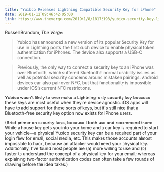```yaml
---
title: "Yuibco Releases Lightning Compatible Security Key for iPhone"
date: 2019-01-12T09:46:42-05:00
link: https://www.theverge.com/2019/1/8/18172193/yubico-security-key-lightning-connection-iphone-2fa-ces-2019 
---
```


Russell Brandom, *The Verge*: 

> Yubico has announced a new version of its popular Security Key for use in Lightning ports, the first such device to enable physical token authentication for iPhones. The device also supports a USB-C connection.

> Previously, the only way to connect a security key to an iPhone was over Bluetooth, which suffered Bluetooth’s normal usability issues as well as potential security concerns around mistaken pairings. Android devices can also pair over NFC, but that functionality is impossible under iOS’s current NFC restrictions.



Yubico wasn't likely to ever make a Lightning-only security key because these keys are most useful when they're device agnostic. iOS apps will have to add support for these sorts of keys, but it's still nice that a Bluetooth-free security key option now exists for iPhone users. 

(Brief primer on security keys, because I both use and recommend them: While a house key gets you into your home and a car key is required to start your vehicle—a physical Yubico security key can be a required part of your login flow for email, social media, etc. This makes those accounts almost impossible to hack, because an attacker would need your physical key. Additionally, I've found most people are (a) more willing to use and (b) faster to understand the concept of a physical key for your email; whereas explaining two-factor authentication codes can often take a few rounds of drawing before the idea takes.)
